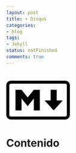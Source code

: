```yaml
---
layout: post
title: + Disqus
categories:
- blog
tags:
- Jekyll
status: notFinished
comments: true
---
```



<!-- Estilo CSS del post-->
<style>
table {
    font-family: arial, sans-serif;
    border-collapse: collapse;
    width: 100%;
}



td {
  vertical-align: baseline;
    border: 1px solid #dddddd;
    text-align: left;
    padding: 8px;
}

th {
    text-align: center;
    width: 50%;
}
tr:nth-child(even) {
    background-color: rgba(238, 238, 238, 0.57);
}

td:first-child {
   font-family: 'Inconsolata', monospace;
}

table h1 {
  font-size: 2em;
  font-weight: normal;
  color: #000;
}

h2 {
  font-size: 1.5em;
  font-weight: normal;
}

h3 {
  font-size: 1.17em;
  font-weight: normal;
}

h4 {
  font-size: 1.00em;
  font-weight: normal;
}

h5 {
  font-size: 0.83em;
  font-weight: normal;
}

h6 {
  font-size: 0.67em;
  font-weight: normal;
}
</style>

<!-- Imagen Markdown -->
# <img src="./../static/markdown.png" alt="Drawing" style="width: 170px;"/>

<!-- Contenido post -->
# Contenido

